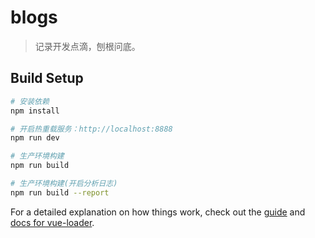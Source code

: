 # blogs

> 记录开发点滴，刨根问底。

## Build Setup

``` bash
# 安装依赖
npm install

# 开启热重载服务：http://localhost:8888
npm run dev

# 生产环境构建
npm run build

# 生产环境构建(开启分析日志)
npm run build --report
```

For a detailed explanation on how things work, check out the [guide](http://vuejs-templates.github.io/webpack/) and [docs for vue-loader](http://vuejs.github.io/vue-loader).

